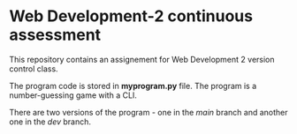# Web Development-2 continuous assessment

This repository contains an assignement for Web Development 2 version control class.

The program code is stored in **myprogram.py** file. The program is a number-guessing game with a CLI.

There are two versions of the program - one in the *main* branch and another one in the *dev* branch.  
